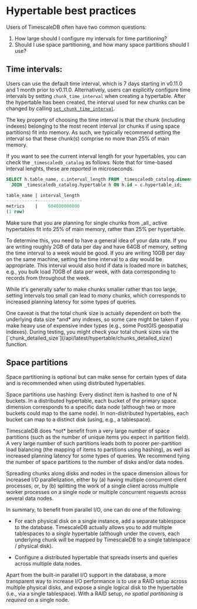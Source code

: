 # Hypertable best practices

Users of TimescaleDB often have two common questions:

1. How large should I configure my intervals for time partitioning?
1. Should I use space partitioning, and how many space partitions should I use?

## Time intervals:
Users can use the default time interval, which is 7 days starting in v0.11.0
and 1 month prior to v0.11.0. Alternatively, users can explicitly configure time
intervals by setting `chunk_time_interval` when creating a hypertable. After the
hypertable has been created, the interval used for new chunks can be changed by
calling [`set_chunk_time_interval`][set_chunk_time_interval].

The key property of choosing the time interval is that the chunk (including indexes) belonging to the most recent interval (or chunks if using space
partitions) fit into memory.  As such, we typically recommend setting
the interval so that these chunk(s) comprise no more than 25% of main
memory.

If you want to see the current interval length for your hypertables, you can
check the `_timescaledb_catalog` as follows. Note that for time-based interval
lenghts, these are reported in microseconds.

```sql
SELECT h.table_name, c.interval_length FROM _timescaledb_catalog.dimension c
  JOIN _timescaledb_catalog.hypertable h ON h.id = c.hypertable_id;

table_name | interval_length
-----------+-----------------
metrics    |    604800000000
(1 row)
```

<highlight type="tip">
Make sure that you are planning for single chunks from _all_ active hypertables
fit into 25% of main memory, rather than 25% per hypertable.
</highlight>

To determine this, you need to have a general idea of your data rate.  If
you are writing roughly 2GB of data per day and have 64GB of memory,
setting the time interval to a week would be good.  If you are writing
10GB per day on the same machine, setting the time interval to a day
would be appropriate.  This interval would also hold if data is loaded
more in batches, e.g., you bulk load 70GB of data per week, with data
corresponding to records from throughout the week.

While it's generally safer to make chunks smaller rather than too
large, setting intervals too small can lead to *many* chunks, which
corresponds to increased planning latency for some types of queries.

<highlight type="tip">
One caveat is that the total chunk size is actually dependent on
both the underlying data size *and* any indexes, so some care might be
taken if you make heavy use of expensive index types (e.g., some
PostGIS geospatial indexes).  During testing, you might check your
total chunk sizes via the [`chunk_detailed_size`](/api/latest/hypertable/chunks_detailed_size/) function.
</highlight>

## Space partitions
Space partitioning is optional but can make
sense for certain types of data and is recommended when using
distributed hypertables.

Space partitions use hashing: Every distinct item is hashed to one of
N buckets. In a distributed hypertable, each bucket of the primary
space dimension corresponds to a specific data node (although two or
more buckets could map to the same node). In non-distributed
hypertables, each bucket can map to a distinct disk (using, e.g., a
tablespace).

<highlight type="tip">
TimescaleDB does *not* benefit from a very large number of
space partitions (such as the number of unique items you expect in
partition field).  A very large number of such partitions leads both
to poorer per-partition load balancing (the mapping of items to
partitions using hashing), as well as increased planning latency
for some types of queries. We recommend tying the number of space
partitions to the number of disks and/or data nodes.
</highlight>

Spreading chunks along disks and nodes in the space dimension allows
for increased I/O parallelization, either by (a) having multiple
concurrent client processes, or, by (b) splitting the work of a single
client across multiple worker processes on a single node or multiple
concurrent requests across several data nodes.

In summary, to benefit from parallel I/O, one can do one of the
following:

- For each physical disk on a single instance, add a separate
tablespace to the database.  TimescaleDB actually allows you to add
multiple tablespaces to a *single* hypertable (although under the
covers, each underlying chunk will be mapped by TimescaleDB to a
single tablespace / physical disk).

- Configure a distributed hypertable that spreads inserts and queries
across multiple data nodes.

Apart from the built-in parallel I/O support in the database, a more
transparent way to increase I/O performance is to use a RAID setup
across multiple physical disks, and expose a single logical disk to
the hypertable (i.e., via a single tablespace). With a RAID setup, *no
spatial partitioning is required* on a single node.


[set_chunk_time_interval]: /api/:currentVersion:/hypertable/set_chunk_time_interval
